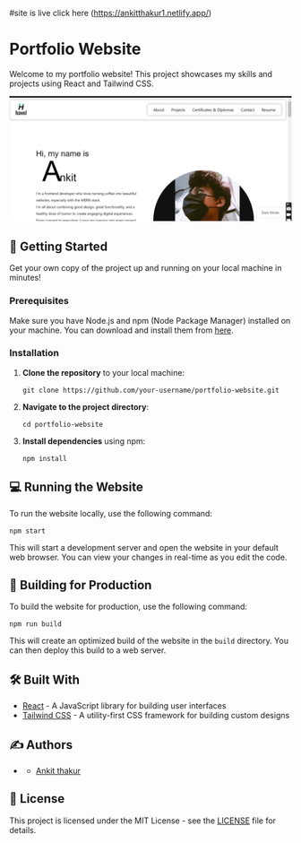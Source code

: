 #site is live click here (https://ankitthakur1.netlify.app/)

# Portfolio Website

Welcome to my portfolio website! This project showcases my skills and projects using React and Tailwind CSS.

![Portfolio Website Preview](src/assets/preview.png)

## 🚀 Getting Started

Get your own copy of the project up and running on your local machine in minutes!

### Prerequisites

Make sure you have Node.js and npm (Node Package Manager) installed on your machine. You can download and install them from [here](https://nodejs.org/).

### Installation

1. **Clone the repository** to your local machine:

   ```
   git clone https://github.com/your-username/portfolio-website.git
   ```

2. **Navigate to the project directory**:

   ```
   cd portfolio-website
   ```

3. **Install dependencies** using npm:

   ```
   npm install
   ```

## 💻 Running the Website

To run the website locally, use the following command:

```
npm start
```

This will start a development server and open the website in your default web browser. You can view your changes in real-time as you edit the code.

## 🚀 Building for Production

To build the website for production, use the following command:

```
npm run build
```

This will create an optimized build of the website in the `build` directory. You can then deploy this build to a web server.

## 🛠️ Built With

- [React](https://reactjs.org/) - A JavaScript library for building user interfaces
- [Tailwind CSS](https://tailwindcss.com/) - A utility-first CSS framework for building custom designs

## ✍️ Authors

-  - [Ankit thakur](https://ankitthakur1.netlify.app/)

## 📄 License

This project is licensed under the MIT License - see the [LICENSE](LICENSE) file for details.
```

